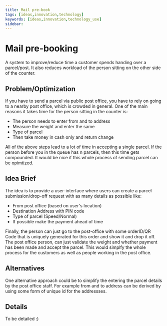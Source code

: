 ```yaml
---
title: Mail pre-book
tags: [ideas,innovation,technology]
keywords: [ideas,innovation,technology_use]
sidebar: 
---
```


# Mail pre-booking 

A system to improve/reduce time a customer spends handing over a parcel/post.
It also reduces workload of the person sitting on the other side of the counter.

## Problem/Optimization
If you have to send a parcel via public post office, you have to rely on going to a nearby post office, which is crowded in general. One of the main reasons it takes time for the person sitting in the counter is: 
- The person needs to enter from and to address
- Measure the weight and enter the same
- Type of parcel
- Then take money in cash only and return change

All of the above steps lead to a lot of time in accepting a single parcel. If the person before you in the queue has n parcels, then this time gets compounded. 
It would be nice if this whole process of sending parcel can be opimtized.

## Idea Brief
The idea is to provide a user-interface where users can create a parcel submission/drop-off request with as many details as possible like:
- From post office (based on user's location)
- Destination Address with PIN code
- Type of parcel (Speed/Normal)
- If possible make the payment ahead of time

Finally, the person can just go to the post-office with some orderID/QR Code that is uniquely generated for this order and show it and drop it off. The post office person, can just validate the weight and whether payment has been made and accept the parcel. 
This would simplfy the whole process for the customers as well as people working in the post office.

## Alternatives 
One alternative approach could be to simplify the entering the parcel details by the post office staff. For example from and to address can be derived by using some form of unique id for the addressses.

## Details
To be detailed :) 


